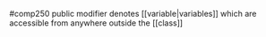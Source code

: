 #comp250 
public modifier denotes [[variable|variables]] which are accessible from anywhere outside the [[class]]